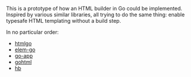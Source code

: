 This is a prototype of how an HTML builder in Go could be implemented. Inspired by various similar libraries, all trying to do the same thing: enable typesafe HTML templating without a build step.

In no particular order:

- [htmlgo](https://github.com/julvo/htmlgo)
- [elem-go](https://github.com/chasefleming/elem-go)
- [go-app](https://github.com/maxence-charriere/go-app)
- [gohtml](https://github.com/yosssi/gohtml)
- [hb](https://github.com/gouniverse/hb)